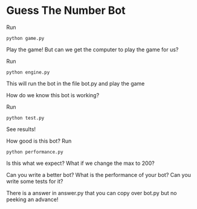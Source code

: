 Guess The Number Bot
====================

Run

    python game.py

Play the game! But can we get the computer to play the game for us?

Run 

    python engine.py

This will run the bot in the file bot.py and play the game

How do we know this bot is working?

Run

    python test.py

See results!

How good is this bot? Run

    python performance.py

Is this what we expect? What if we change the max to 200?

Can you write a better bot? What is the performance of your bot? Can you write some tests for it?

There is a answer in answer.py that you can copy over bot.py but no peeking an advance!

